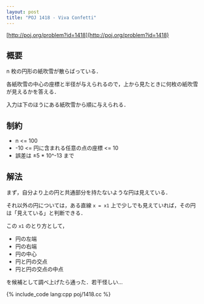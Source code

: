 ```yaml
---
layout: post
title: "POJ 1418 - Viva Confetti"
---
```

[http://poj.org/problem?id=1418](http://poj.org/problem?id=1418)

## 概要
n 枚の円形の紙吹雪が散らばっている．

各紙吹雪の中心の座標と半径が与えられるので，上から見たときに何枚の紙吹雪が見えるかを答える．

入力は下のほうにある紙吹雪から順に与えられる．

## 制約
- n <= 100
- -10 <= 円に含まれる任意の点の座標 <= 10
- 誤差は ±5 * 10^-13 まで

## 解法
まず，自分より上の円と共通部分を持たないような円は見えている．

それ以外の円については，ある直線 `x = x1` 上で少しでも見えていれば，その円は「見えている」と判断できる．

この `x1` のとり方として，

- 円の左端
- 円の右端
- 円の中心
- 円と円の交点
- 円と円の交点の中点

を候補として調べ上げたら通った．若干怪しい…

{% include_code lang:cpp poj/1418.cc %}

